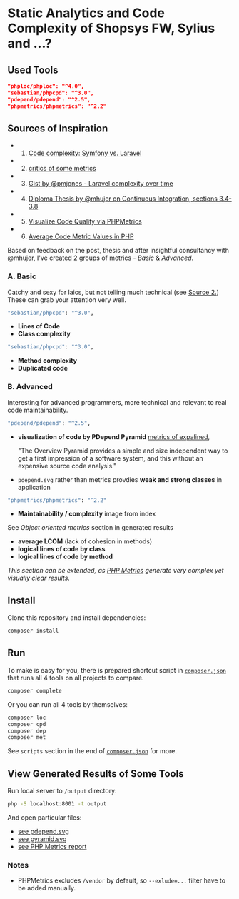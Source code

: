 # Static Analytics and Code Complexity of Shopsys FW, Sylius and ...? 

## Used Tools

```json
"phploc/phploc": "^4.0",
"sebastian/phpcpd": "^3.0",
"pdepend/pdepend": "^2.5",
"phpmetrics/phpmetrics": "^2.2"
```

## Sources of Inspiration 

- 1. [Code complexity: Symfony vs. Laravel](https://medium.com/@taylorotwell/measuring-code-complexity-64356da605f9)
- 2. [critics of some metrics](https://news.ycombinator.com/item?id=13364649)
- 3. [Gist by @pmjones - Laravel complexity over time](https://gist.github.com/pmjones/20109b503a4636fc58046382e7dece75)  
- 4. [Diploma Thesis by @mhujer on Continuous Integration, sections 3.4-3.8](https://blog.martinhujer.cz/bp/)
- 5. [Visualize Code Quality via PHPMetrics](https://www.sitepoint.com/visualize-codes-quality-phpmetrics/)
- 6. [Average Code Metric Values in PHP](https://kaosktrl.wordpress.com/2012/08/18/php-code-metrics-statistics/)

Based on feedback on the post, thesis and after insightful consultancy with @mhujer, I've created 2 groups of metrics - *Basic* & *Advanced*.


### A. Basic 

Catchy and sexy for laics, but not telling much technical (see [Source 2.](https://news.ycombinator.com/item?id=13364649))
These can grab your attention very well.

```bash
"sebastian/phpcpd": "^3.0",
```

- **Lines of Code**
- **Class complexity**

```bash
"sebastian/phpcpd": "^3.0",
```

- **Method complexity**
- **Duplicated code**

### B. Advanced 

Interesting for advanced programmers, more technical and relevant to real code maintainability.

```bash
"pdepend/pdepend": "^2.5",
```


- **visualization of code by PDepend Pyramid** [metrics of expalined](https://pdepend.org/documentation/handbook/reports/overview-pyramid.html), 
 
    "The Overview Pyramid provides a simple and size independent way to get a first impression of a software system, and this without an expensive source code analysis."

- `pdepend.svg` rather than metrics provdies **weak and strong classes** in application


```bash
"phpmetrics/phpmetrics": "^2.2"
```

- **Maintainability / complexity** image from index

See *Object oriented metrics* section in generated results

- **average LCOM** (lack of cohesion in methods)  
- **logical lines of code by class**
- **logical lines of code by method**

*This section can be extended, as [PHP Metrics](https://github.com/phpmetrics/PhpMetrics) generate very complex yet visually clear results.*


## Install

Clone this repository and install dependencies: 

```bash
composer install
```


## Run

To make is easy for you, there is prepared shortcut script in [`composer.json`](composer.json) that runs all 4 tools on all projects to compare.

```bash
composer complete 
```

Or you can run all 4 tools by themselves:

```bash
composer loc
composer cpd
composer dep
composer met
```

See `scripts` section in the end of [`composer.json`](composer.json) for more.


## View Generated Results of Some Tools  

Run local server to `/output` directory:

```bash
php -S localhost:8001 -t output
```

And open particular files:

- [see pdepend.svg](http://localhost:8001/pdepend/pdepend.svg)
- [see pyramid.svg](http://localhost:8001/pdepend/pyramid.svg)
- [see PHP Metrics report](http://localhost:8001/php-metrics/)


### Notes

- PHPMetrics excludes `/vendor` by default, so `--exlude=...` filter have to be added manually.
